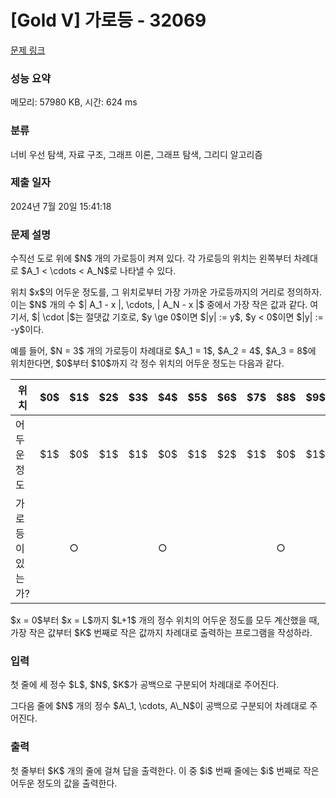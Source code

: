 # [Gold V] 가로등 - 32069 

[문제 링크](https://www.acmicpc.net/problem/32069) 

### 성능 요약

메모리: 57980 KB, 시간: 624 ms

### 분류

너비 우선 탐색, 자료 구조, 그래프 이론, 그래프 탐색, 그리디 알고리즘

### 제출 일자

2024년 7월 20일 15:41:18

### 문제 설명

<p>수직선 도로 위에 $N$ 개의 가로등이 켜져 있다. 각 가로등의 위치는 왼쪽부터 차례대로 $A_1 < \cdots < A_N$로 나타낼 수 있다.</p>

<p>위치 $x$의 어두운 정도를, 그 위치로부터 가장 가까운 가로등까지의 거리로 정의하자. 이는 $N$ 개의 수 $| A_1 - x |, \cdots, | A_N - x |$ 중에서 가장 작은 값과 같다. 여기서, $| \cdot |$는 절댓값 기호로, $y \ge 0$이면 $|y| := y$, $y < 0$이면 $|y| := -y$이다.</p>

<p>예를 들어, $N = 3$ 개의 가로등이 차례대로 $A_1 = 1$, $A_2 = 4$, $A_3 = 8$에 위치한다면, $0$부터 $10$까지 각 정수 위치의 어두운 정도는 다음과 같다.</p>

<table class="table table-bordered">
	<thead>
		<tr>
			<th>위치</th>
			<th>$0$</th>
			<th>$1$</th>
			<th>$2$</th>
			<th>$3$</th>
			<th>$4$</th>
			<th>$5$</th>
			<th>$6$</th>
			<th>$7$</th>
			<th>$8$</th>
			<th>$9$</th>
			<th>$10$</th>
		</tr>
	</thead>
	<tbody>
		<tr>
			<td>어두운 정도</td>
			<td>$1$</td>
			<td>$0$</td>
			<td>$1$</td>
			<td>$1$</td>
			<td>$0$</td>
			<td>$1$</td>
			<td>$2$</td>
			<td>$1$</td>
			<td>$0$</td>
			<td>$1$</td>
			<td>$2$</td>
		</tr>
		<tr>
			<td>가로등이 있는가?</td>
			<td> </td>
			<td>○</td>
			<td> </td>
			<td> </td>
			<td>○</td>
			<td> </td>
			<td> </td>
			<td> </td>
			<td>○</td>
			<td> </td>
			<td> </td>
		</tr>
	</tbody>
</table>

<p>$x = 0$부터 $x = L$까지 $L+1$ 개의 정수 위치의 어두운 정도를 모두 계산했을 때, 가장 작은 값부터 $K$ 번째로 작은 값까지 차례대로 출력하는 프로그램을 작성하라.</p>

### 입력 

 <p>첫 줄에 세 정수 $L$, $N$, $K$가 공백으로 구분되어 차례대로 주어진다.</p>

<p>그다음 줄에 $N$ 개의 정수 $A\_1, \cdots, A\_N$이 공백으로 구분되어 차례대로 주어진다.</p>

### 출력 

 <p>첫 줄부터 $K$ 개의 줄에 걸쳐 답을 출력한다. 이 중 $i$ 번째 줄에는 $i$ 번째로 작은 어두운 정도의 값을 출력한다.</p>

